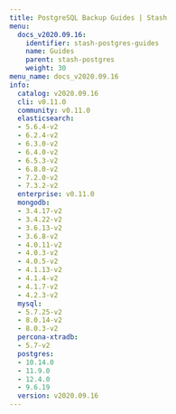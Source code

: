 ```yaml
---
title: PostgreSQL Backup Guides | Stash
menu:
  docs_v2020.09.16:
    identifier: stash-postgres-guides
    name: Guides
    parent: stash-postgres
    weight: 30
menu_name: docs_v2020.09.16
info:
  catalog: v2020.09.16
  cli: v0.11.0
  community: v0.11.0
  elasticsearch:
  - 5.6.4-v2
  - 6.2.4-v2
  - 6.3.0-v2
  - 6.4.0-v2
  - 6.5.3-v2
  - 6.8.0-v2
  - 7.2.0-v2
  - 7.3.2-v2
  enterprise: v0.11.0
  mongodb:
  - 3.4.17-v2
  - 3.4.22-v2
  - 3.6.13-v2
  - 3.6.8-v2
  - 4.0.11-v2
  - 4.0.3-v2
  - 4.0.5-v2
  - 4.1.13-v2
  - 4.1.4-v2
  - 4.1.7-v2
  - 4.2.3-v2
  mysql:
  - 5.7.25-v2
  - 8.0.14-v2
  - 8.0.3-v2
  percona-xtradb:
  - 5.7-v2
  postgres:
  - 10.14.0
  - 11.9.0
  - 12.4.0
  - 9.6.19
  version: v2020.09.16
---
```



